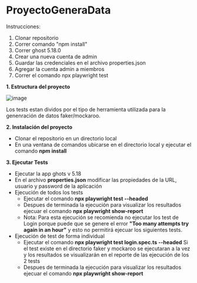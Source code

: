 # ProyectoGeneraData
Instrucciones:
1. Clonar repositorio
2. Correr comando "npm install"
3. Correr ghost 5.18.0
4. Crear una nueva cuenta de admin
5. Guardar las credenciales en el archivo properties.json
6. Agregar la cuenta admin a miembros
7. Correr el comando npx playwright test






**1. Estructura del proyecto**



![image](https://user-images.githubusercontent.com/20029761/204121372-29f4d343-68bd-461c-a498-bd6733c2c390.png)

Los tests estan dividos por el tipo de herramienta utilizada para la genenración de datos faker/mockaroo.


**2. Instalación del proyecto**
 - Clonar el repositorio en un directorio local
 - En una ventana de comandos ubicarse en el directorio local y ejecutar el comando **npm install** 

**3. Ejecutar Tests**
- Ejecutar la app ghots v 5.18
- En el archivo **properties.json** modificar las propiedades de la URL, usuario y password de la aplicación
- Ejecución de todos los tests
    - Ejecutar el comando **npx playwright test --headed**
    - Despues de terminada la ejecución para visualizar los resultados ejecuar el comando **npx playwright show-report**
    - Nota: Para esta ejecución se recomienda no ejecutar los test de Login porque puede que se genere el error **"Too many attempts try again in an hour"** y esto no permitirá ejecuar los siguientes tests.
 - Ejecución de test de forma individual
    - Ejecutar el comando **npx playwright test login.spec.ts --headed**
      Si el test existe en el directorio faker y mockaroo se ejecutaran a la vez y los resultados se visualizarán en el reporte de las ejecución de los 2 tests 
    - Despues de terminada la ejecución para visualizar los resultados ejecuar el comando **npx playwright show-report**   



    
